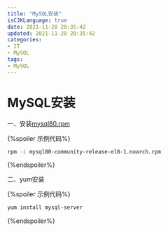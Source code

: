 ```yaml
---
title: "MySQL安装"
isCJKLanguage: true
date: 2021-11-28 20:35:42
updated: 2021-11-28 20:35:42
categories: 
- IT
- MySQL
tags: 
- MySQL
---
```


# MySQL安装

一、安装[mysql80.rpm](https://dev.mysql.com/downloads/repo/yum/)

{%spoiler 示例代码%}
```bash
rpm -i mysql80-community-release-el8-1.noarch.rpm
```
{%endspoiler%}

二、yum安装

{%spoiler 示例代码%}
```bash
yum install mysql-server
```
{%endspoiler%}